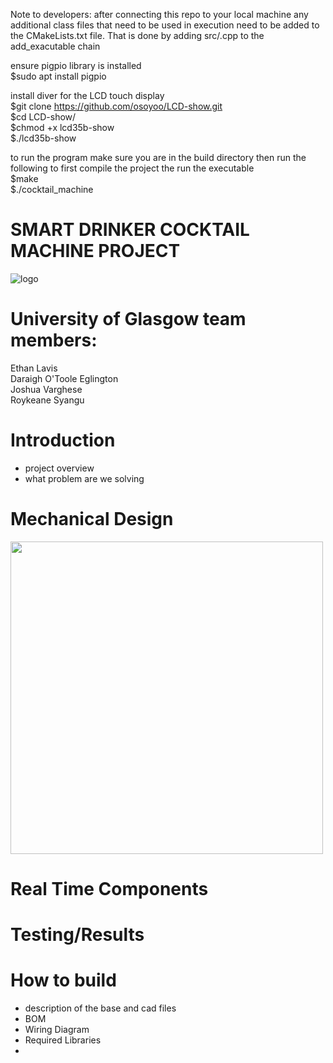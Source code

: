 Note to developers: after connecting this repo to your local machine any additional 
class files that need to be used in execution need to be added to the CMakeLists.txt file. That is done by adding 
src/<filename>.cpp to the add_exacutable chain

ensure pigpio library is installed  
$sudo apt install pigpio  

install diver for the LCD touch display  
$git clone https://github.com/osoyoo/LCD-show.git  
$cd LCD-show/  
$chmod +x lcd35b-show  
$./lcd35b-show  

to run the program make sure you are in the build directory then run the following to first compile the project the run the executable  
$make  
$./cocktail_machine  
  


# SMART DRINKER COCKTAIL MACHINE PROJECT  
![logo](https://github.com/CymruLavis/embedded_systems_team_project/assets/117460546/ada58828-ce8b-49c5-b7a1-eae68de5f26a)


# University of Glasgow team members:
Ethan Lavis  
Daraigh O'Toole Eglington  
Joshua Varghese  
Roykeane Syangu  

# Introduction
- project overview
- what problem are we solving
# Mechanical Design
<img src="https://github.com/CymruLavis/embedded_systems_team_project/assets/117460546/9f9864b9-6a9f-4e1d-8966-a4f2ba2529d1" width="500" height="500" />

# Real Time Components

# Testing/Results

# How to build
- description of the base and cad files
- BOM
- Wiring Diagram
- Required Libraries
- 
